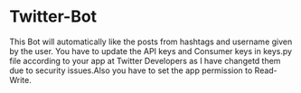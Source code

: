 # Twitter-Bot
This Bot will automatically like the posts from hashtags and username given by the user.
You have to update the API keys and Consumer keys in keys.py file according to your app at Twitter Developers as I have changetd them due to security issues.Also you have to set the app permission to Read-Write.
